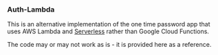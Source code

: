 ### Auth-Lambda

This is an alternative implementation of the one time password app that uses AWS Lambda and [Serverless](https://serverless.com/) rather than Google Cloud Functions.

The code may or may not work as is - it is provided here as a reference.
